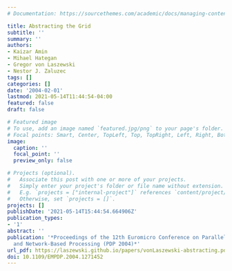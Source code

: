 ```yaml
---
# Documentation: https://sourcethemes.com/academic/docs/managing-content/

title: Abstracting the Grid
subtitle: ''
summary: ''
authors:
- Kaizar Amin
- Mihael Hategan
- Gregor von Laszewski
- Nestor J. Zaluzec
tags: []
categories: []
date: '2004-02-01'
lastmod: 2021-05-14T11:44:54-04:00
featured: false
draft: false

# Featured image
# To use, add an image named `featured.jpg/png` to your page's folder.
# Focal points: Smart, Center, TopLeft, Top, TopRight, Left, Right, BottomLeft, Bottom, BottomRight.
image:
  caption: ''
  focal_point: ''
  preview_only: false

# Projects (optional).
#   Associate this post with one or more of your projects.
#   Simply enter your project's folder or file name without extension.
#   E.g. `projects = ["internal-project"]` references `content/project/deep-learning/index.md`.
#   Otherwise, set `projects = []`.
projects: []
publishDate: '2021-05-14T15:44:54.664906Z'
publication_types:
- '1'
abstract: ''
publication: '*Proceedings of the 12th Euromicro Conference on Parallel, Distributed
  and Network-Based Processing (PDP 2004)*'
url_pdf: https://laszewski.github.io/papers/vonLaszewski-abstracting.pdf
doi: 10.1109/EMPDP.2004.1271452
---
```

